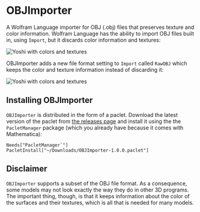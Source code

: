 ﻿
# OBJImporter
A Wolfram Language importer for OBJ (.obj) files that preserves texture and color information. Wolfram Language has the ability to import OBJ files built in, using `Import`, but it discards color information and textures:

<img src="https://i.imgur.com/pFXEBRe.png" alt="Yoshi with colors and textures" />

OBJImporter adds a new file format setting to `Import` called `RawOBJ` which keeps the color and texture information instead of discarding it:

<img src="https://i.imgur.com/kVGwDmh.png" alt="Yoshi with colors and textures" />

## Installing OBJImporter
`OBJImporter` is distributed in the form of a paclet. Download the latest version of the paclet from [the releases page](https://github.com/cekdahl/OBJImporter/releases) and install it using the the `PacletManager` package (which you already have because it comes with Mathematica):

    Needs["PacletManager`"]
    PacletInstall["~/Downloads/OBJImporter-1.0.0.paclet"]
## Disclaimer
`OBJImporter` supports a subset of the OBJ file format. As a consequence, some models may not look exactly the way they do in other 3D programs. The important thing, though, is that it keeps information about the color of the surfaces and their textures, which is all that is needed for many models.
